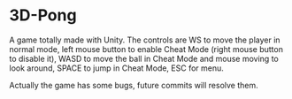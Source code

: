# 3D-Pong


A game totally made with Unity.
The controls are WS to move the player in normal mode, left mouse button to enable Cheat Mode (right mouse button to disable it), WASD to move the ball in Cheat Mode and mouse moving to look around, SPACE to jump in Cheat Mode, ESC for menu.

Actually the game has some bugs, future commits will resolve them.
